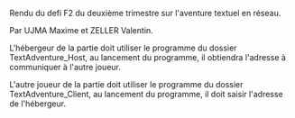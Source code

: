 Rendu du defi F2 du deuxième trimestre sur l'aventure textuel en réseau.

Par UJMA Maxime et ZELLER Valentin.

L'hébergeur de la partie doit utiliser le programme du dossier TextAdventure_Host, au lancement du programme, il obtiendra l'adresse à communiquer à l'autre joueur.

L'autre joueur de la partie doit utiliser le programme du dossier TextAdventure_Client, au lancement du programme, il doit saisir l'adresse de l'hébergeur.
